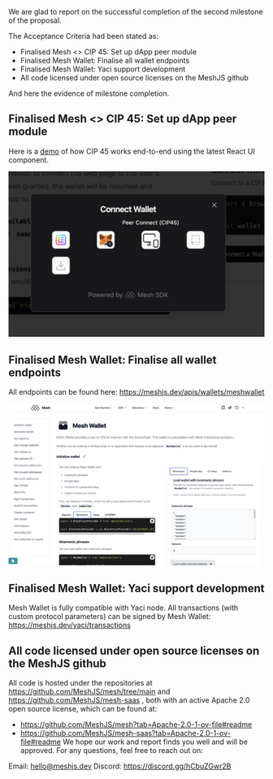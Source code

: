 
We are glad to report on the successful completion of the second milestone of the proposal.

The Acceptance Criteria had been stated as:

- Finalised Mesh <> CIP 45: Set up dApp peer module
- Finalised Mesh Wallet: Finalise all wallet endpoints
- Finalised Mesh Wallet: Yaci support development
- All code licensed under open source licenses on the MeshJS github
  
And here the evidence of milestone completion.

## Finalised Mesh <> CIP 45: Set up dApp peer module

Here is a [demo](./assets/cip45.mov) of how CIP 45 works end-to-end using the latest React UI component.

![](./assets/wallet-cip45.png)

## Finalised Mesh Wallet: Finalise all wallet endpoints

All endpoints can be found here: https://meshjs.dev/apis/wallets/meshwallet

![](./assets/meshwallet.png)

## Finalised Mesh Wallet: Yaci support development

Mesh Wallet is fully compatible with Yaci node. All transactions (with custom protocol parameters) can be signed by Mesh Wallet:
https://meshjs.dev/yaci/transactions

## All code licensed under open source licenses on the MeshJS github

All code is hosted under the repositories at https://github.com/MeshJS/mesh/tree/main and https://github.com/MeshJS/mesh-saas , both with an active Apache 2.0 open source license, which can be found at:

- https://github.com/MeshJS/mesh?tab=Apache-2.0-1-ov-file#readme 
- https://github.com/MeshJS/mesh-saas?tab=Apache-2.0-1-ov-file#readme
We hope our work and report finds you well and will be approved. For any questions, feel free to reach out on:

Email: hello@meshjs.dev
Discord: https://discord.gg/hCbuZGwr2B 
